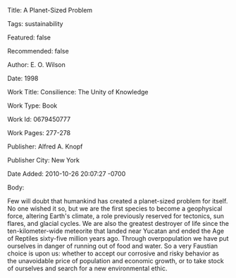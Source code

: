 Title:  A Planet-Sized Problem

Tags:   sustainability

Featured: false

Recommended: false

Author: E. O. Wilson

Date:   1998

Work Title: Consilience: The Unity of Knowledge

Work Type: Book

Work Id: 0679450777

Work Pages: 277-278

Publisher: Alfred A. Knopf

Publisher City: New York

Date Added: 2010-10-26 20:07:27 -0700

Body: 

Few will doubt that humankind has created a planet-sized problem for itself. No one wished it so, but we are the first species to become a geophysical force, altering Earth's climate, a role previously reserved for tectonics, sun flares, and glacial cycles. We are also the greatest destroyer of life since the ten-kilometer-wide meteorite that landed near Yucatan and ended the Age of Reptiles sixty-five million years ago. Through overpopulation we have put ourselves in danger of running out of food and water. So a very Faustian choice is upon us: whether to accept our corrosive and risky behavior as the unavoidable price of population and economic growth, or to take stock of ourselves and search for a new environmental ethic. 

